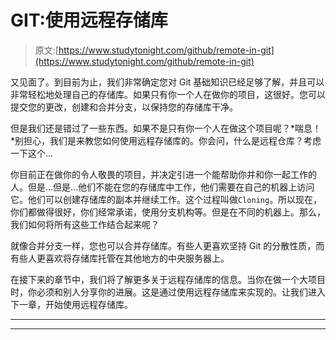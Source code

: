 # GIT:使用远程存储库

> 原文:[https://www.studytonight.com/github/remote-in-git](https://www.studytonight.com/github/remote-in-git)

又见面了。到目前为止，我们非常确定您对 Git 基础知识已经足够了解，并且可以非常轻松地处理自己的存储库。如果只有你一个人在做你的项目，这很好。您可以提交您的更改，创建和合并分支，以保持您的存储库干净。

但是我们还是错过了一些东西。如果不是只有你一个人在做这个项目呢？*喘息！*别担心，我们是来教您如何使用远程存储库的。你会问，什么是远程仓库？考虑一下这个...

你目前正在做你的令人敬畏的项目，并决定引进一个能帮助你并和你一起工作的人。但是...但是...他们不能在您的存储库中工作，他们需要在自己的机器上访问它。他们可以创建存储库的副本并继续工作。这个过程叫做`Cloning`。所以现在，你们都做得很好，你们经常承诺，使用分支机构等。但是在不同的机器上。那么，我们如何将所有这些工作结合起来呢？

就像合并分支一样，您也可以合并存储库。有些人更喜欢坚持 Git 的分散性质，而有些人更喜欢将存储库托管在其他地方的中央服务器上。

在接下来的章节中，我们将了解更多关于远程存储库的信息。当你在做一个大项目时，你必须和别人分享你的进展。这是通过使用远程存储库来实现的。让我们进入下一章，开始使用远程存储库。

* * *

* * *